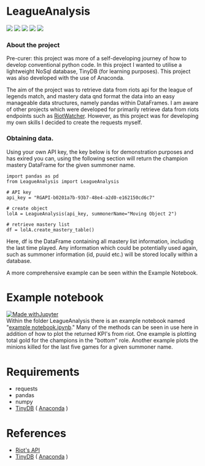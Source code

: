 # LeagueAnalysis

![](https://img.shields.io/pypi/status/ansicolortags.svg)   ![](https://img.shields.io/pypi/l/ansicolortags.svg) ![](https://img.shields.io/badge/Made%20with-Python-1f425f.svg)  ![](https://img.shields.io/badge/Made%20with%20-Anaconda-limegreen) ![](https://img.shields.io/badge/code%20style-black-black.svg)

### About the project 
Pre-curer: this project was more of a self-developing journey of how to develop conventional python code.  In this project I wanted to utilise a lightweight NoSql database, TinyDB (for learning purposes).  This project was also developed with the use of Anaconda.

The aim of the project was to retrieve data from riots api for the league of legends match, and mastery data qnd format the data into an easy manageable data structures, namely pandas within DataFrames. I am aware of other projects which were developed for primarily retrieve data from riots endpoints such as [RiotWatcher](https://riot-watcher.readthedocs.io/en/latest/).  However, as this project was for developing my own skills I decided to create the requests myself. 

### Obtaining data.

Using your own API key, the key below is for demonstration purposes and has exired you can, using the following section will return the champion mastery DataFrame for the given summoner name.

	import pandas as pd
	from LeagueAnalysis import LeagueAnalysis

	# API key
	api_key = "RGAPI-b0201a7b-93b7-48e4-a2d0-e162150cd6c7"

	# create object 
	lolA = LeagueAnalysis(api_key, summonerName="Moving Object 2")

	# retrieve mastery list
	df = lolA.create_mastery_table()

Here, df is the DataFrame containing all mastery list information, including the last time played.  Any information which could be potentially used again, such as summoner information (id, puuid etc.) will be stored locally within a database. 

A more comprehensive example can be seen within the Example Notebook. 
 
# Example notebook
 [![Made withJupyter](https://img.shields.io/badge/Made%20with-Jupyter-orange?style=for-the-badge&logo=Jupyter)](https://jupyter.org/try)  
Within the folder LeagueAnalysis there is an example notebook named "[example notebook.ipynb](https://github.com/cbostock/LeagueAnalysis/blob/main/LeagueAnalysis/example%20notebook.ipynb)."  Many of the methods can be seen in use here in addition of how to plot the returned KPI's from riot.  One example is plotting total gold for the champions in the "bottom" role.  Another example plots the minions killed for the last five games for a given summoner name. 

# Requirements

- requests
- pandas
- numpy
- [TinyDB](https://pypi.org/project/tinydb/) ( [Anaconda](https://anaconda.org/conda-forge/tinydb) ) 

# References
- [Riot's API](https://developer.riotgames.com/)
- [TinyDB](https://pypi.org/project/tinydb/) ( [Anaconda](https://anaconda.org/conda-forge/tinydb) ) 

